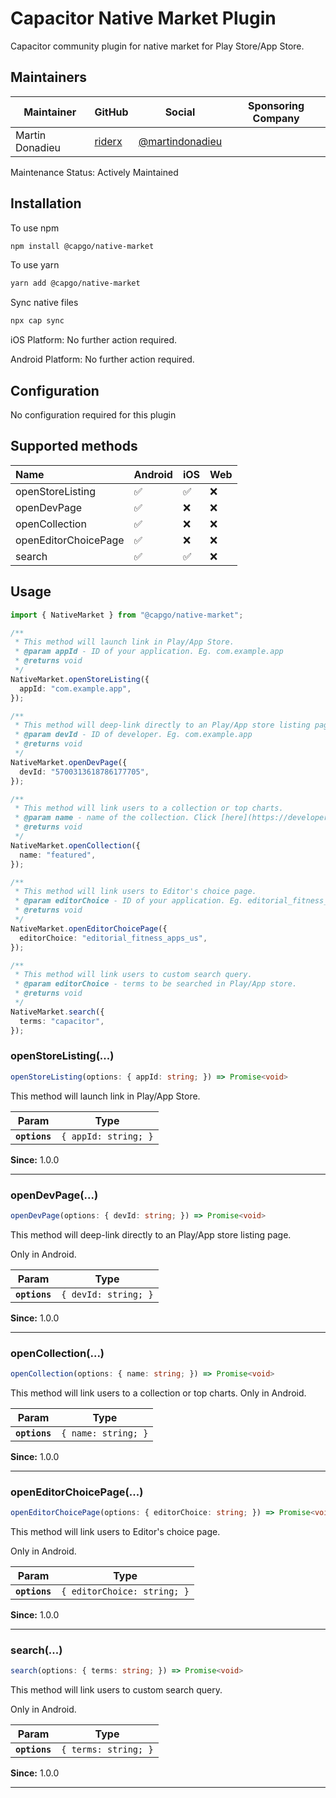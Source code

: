# Capacitor Native Market Plugin

Capacitor community plugin for native market for Play Store/App Store.

## Maintainers

| Maintainer      | GitHub                              | Social                                                | Sponsoring Company |
| --------------- | ----------------------------------- | ----------------------------------------------------- | ------------------ |
| Martin Donadieu | [riderx](https://github.com/riderx) | [@martindonadieu](https://twitter.com/martindonadieu) |               |

Maintenance Status: Actively Maintained

## Installation

To use npm

```bash
npm install @capgo/native-market
```

To use yarn

```bash
yarn add @capgo/native-market
```

Sync native files

```bash
npx cap sync
```

iOS Platform: No further action required.

Android Platform: No further action required.

## Configuration

No configuration required for this plugin

## Supported methods

| Name                 | Android | iOS | Web |
| :------------------- | :------ | :-- | :-- |
| openStoreListing     | ✅      | ✅  | ❌  |
| openDevPage          | ✅      | ❌  | ❌  |
| openCollection       | ✅      | ❌  | ❌  |
| openEditorChoicePage | ✅      | ❌  | ❌  |
| search               | ✅      | ✅  | ❌  |

## Usage

```typescript
import { NativeMarket } from "@capgo/native-market";

/**
 * This method will launch link in Play/App Store.
 * @param appId - ID of your application. Eg. com.example.app
 * @returns void
 */
NativeMarket.openStoreListing({
  appId: "com.example.app",
});

/**
 * This method will deep-link directly to an Play/App store listing page.
 * @param devId - ID of developer. Eg. com.example.app
 * @returns void
 */
NativeMarket.openDevPage({
  devId: "5700313618786177705",
});

/**
 * This method will link users to a collection or top charts.
 * @param name - name of the collection. Click [here](https://developer.android.com/distribute/marketing-tools/linking-to-google-play#OpeningCollection) for android options.
 * @returns void
 */
NativeMarket.openCollection({
  name: "featured",
});

/**
 * This method will link users to Editor's choice page.
 * @param editorChoice - ID of your application. Eg. editorial_fitness_apps_us
 * @returns void
 */
NativeMarket.openEditorChoicePage({
  editorChoice: "editorial_fitness_apps_us",
});

/**
 * This method will link users to custom search query.
 * @param editorChoice - terms to be searched in Play/App store.
 * @returns void
 */
NativeMarket.search({
  terms: "capacitor",
});
```

<docgen-api>
<!--Update the source file JSDoc comments and rerun docgen to update the docs below-->

### openStoreListing(...)

```typescript
openStoreListing(options: { appId: string; }) => Promise<void>
```

This method will launch link in Play/App Store.

| Param         | Type                            |
| ------------- | ------------------------------- |
| **`options`** | <code>{ appId: string; }</code> |

**Since:** 1.0.0

---

### openDevPage(...)

```typescript
openDevPage(options: { devId: string; }) => Promise<void>
```

This method will deep-link directly to an Play/App store listing page.

Only in Android.

| Param         | Type                            |
| ------------- | ------------------------------- |
| **`options`** | <code>{ devId: string; }</code> |

**Since:** 1.0.0

---

### openCollection(...)

```typescript
openCollection(options: { name: string; }) => Promise<void>
```

This method will link users to a collection or top charts.
Only in Android.

| Param         | Type                           |
| ------------- | ------------------------------ |
| **`options`** | <code>{ name: string; }</code> |

**Since:** 1.0.0

---

### openEditorChoicePage(...)

```typescript
openEditorChoicePage(options: { editorChoice: string; }) => Promise<void>
```

This method will link users to Editor's choice page.

Only in Android.

| Param         | Type                                   |
| ------------- | -------------------------------------- |
| **`options`** | <code>{ editorChoice: string; }</code> |

**Since:** 1.0.0

---

### search(...)

```typescript
search(options: { terms: string; }) => Promise<void>
```

This method will link users to custom search query.

Only in Android.

| Param         | Type                            |
| ------------- | ------------------------------- |
| **`options`** | <code>{ terms: string; }</code> |

**Since:** 1.0.0

---

</docgen-api>
